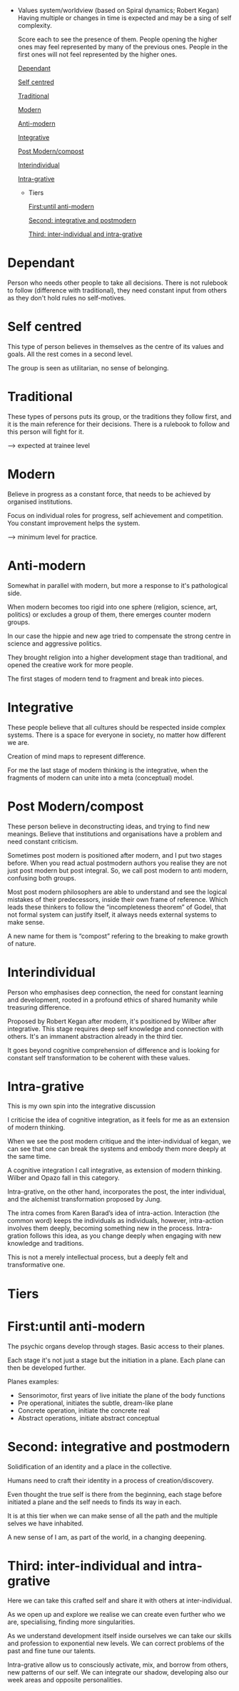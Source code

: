 - Values system/worldview (based on Spiral dynamics; Robert Kegan) Having multiple or changes in time is expected and may be a sing of self complexity.
    
    Score each to see the presence of them. People opening the higher ones may feel represented by many of the previous ones. People in the first ones will not feel represented by the higher ones.
    
    [Dependant ](https://www.notion.so/Dependant-abc0d1f5ef38471f886f13d2d07667b1?pvs=21)
    
    [Self centred](https://www.notion.so/Self-centred-d0cd0a573fdc4f44856a311184590369?pvs=21)
    
    [Traditional](https://www.notion.so/Traditional-269029d6be1842ee91e0294c83a431c3?pvs=21)
    
    [Modern](https://www.notion.so/Modern-12b253f02dc94341bbffaad97302abd9?pvs=21)
    
    [Anti-modern](https://www.notion.so/Anti-modern-87d5953ae129431fbe9c6e5a21be3825?pvs=21)
    
    [Integrative](https://www.notion.so/Integrative-4f86a700fad444bd8bc482820570face?pvs=21)
    
    [Post Modern/compost](https://www.notion.so/Post-Modern-compost-a746596daa71411e8e43bedab25a1d2d?pvs=21)
    
    [Interindividual](https://www.notion.so/Interindividual-7bf19bc494ac4d2ab068f2bcd713e29e?pvs=21)
    
    [Intra-grative](https://www.notion.so/Intra-grative-2d43d61ab0ec46e1a3108fd12d3bed2e?pvs=21)
    
    - Tiers
        
        [First:until anti-modern](https://www.notion.so/First-until-anti-modern-39bb559653b649fab96a028a2ccd372e?pvs=21)
        
        [Second: integrative and postmodern](https://www.notion.so/Second-integrative-and-postmodern-d30687c712324a7cbddfcadece74ea60?pvs=21)
        
        [Third: inter-individual and intra-grative](https://www.notion.so/Third-inter-individual-and-intra-grative-74b8a23e01ef4c07a0fe396c043ac354?pvs=21)


# Dependant

Person who needs other people to take all decisions. There is not rulebook to follow (difference with traditional), they need constant input from others as they don't hold rules no self-motives.

# Self centred

This type of person believes in themselves as the centre of its values and goals. All the rest comes in a second level. 

The group is seen as utilitarian, no sense of belonging.


# Traditional

These types of persons puts its group, or the traditions they follow first, and it is the main reference for their decisions. There is a rulebook to follow and this person will fight for it. 

—> expected at trainee level

# Modern

Believe in progress as a constant force, that needs to be achieved by organised institutions.

Focus on individual roles for progress, self achievement and competition. You  constant improvement helps the system.

—> minimum level for practice.


# Anti-modern

Somewhat in parallel with modern, but more a response to it's pathological side.

When modern becomes too rigid into one sphere (religion, science, art, politics) or excludes a group of them, there emerges counter modern groups.

In our case the hippie and new age tried to compensate the strong centre in science and aggressive politics.

They brought religion into a higher development stage than traditional, and opened the creative work for more people. 

The first stages of modern tend to fragment and break into pieces.


# Integrative

These people believe that all cultures should be respected inside complex systems. There is a space for everyone in society, no matter how different we are. 

Creation of mind maps to represent difference.

For me the last stage of modern thinking is the integrative, when the fragments of modern can unite into a meta (conceptual) model.


# Post Modern/compost

These person believe in deconstructing ideas, and trying to find new meanings. Believe that institutions and organisations have a problem and need constant criticism.

Sometimes post modern is positioned after modern, and I put two stages before. When you read actual postmodern authors you realise they are not just post modern but post integral. So, we call post modern to anti modern, confusing both groups.

Most post modern philosophers are able to understand and see the logical mistakes of their predecessors, inside their own frame of reference. Which leads these thinkers to follow the “incompleteness  theorem” of Godel, that not formal system can justify itself, it always needs external systems to make sense.

A new name for them is “compost” refering to the breaking to make growth of nature.

# Interindividual

Person who emphasises deep connection, the need for constant learning and development, rooted in a profound ethics of shared humanity while treasuring difference. 

Proposed by Robert Kegan after modern, it's positioned by Wilber after integrative. This stage requires deep self knowledge and connection with others. It's an immanent abstraction already in the third tier.

It goes beyond cognitive comprehension of difference and is looking for constant self transformation to be coherent with these values.

# Intra-grative

This is my own spin into the integrative discussion

I criticise the idea of cognitive integration, as it feels for me as an extension of modern thinking.

When we see the post modern critique and the inter-individual of kegan, we can see that one can break the systems and embody them more deeply at the same time.

A cognitive integration I call integrative, as extension of modern thinking. Wilber and Opazo fall in this category.

Intra-grative, on the other hand, incorporates the post, the inter individual, and the alchemist transformation proposed by Jung.

The intra comes from Karen Barad’s idea of intra-action. Interaction (the common word) keeps the individuals as individuals, however, intra-action involves them deeply, becoming something new in the process. Intra-gration follows this idea, as you change deeply when engaging with new knowledge and traditions.

This is not a merely intellectual process, but a deeply felt and transformative one.


# Tiers

# First:until anti-modern

The psychic organs develop through stages. Basic access to their planes.

Each stage it's not just a stage but the initiation in a plane. Each plane can then be developed further.

Planes examples:

- Sensorimotor, first years of live initiate the plane of the body functions
- Pre operational, initiates the subtle, dream-like plane
- Concrete operation, initiate the concrete real
- Abstract operations, initiate abstract conceptual

# Second: integrative and postmodern

Solidification of an identity and a place in the collective.

Humans need to craft their identity in a process of creation/discovery.

Even thought the true self is there from the beginning, each stage before initiated a plane and the self needs to finds its way in each.

It is at this tier when we can make sense of all the path and the multiple selves we have inhabited.

A new sense of I am, as part of the world, in a changing deepening.


# Third: inter-individual and intra-grative

Here we can take this crafted self and share it with others at inter-individual.

As we open up and explore we realise we can create even further who we are, specialising, finding more singularities.

As we understand development itself inside ourselves we can take our skills and profession to exponential new levels. We can correct problems of the past and fine tune our talents.

Intra-grative allow us to consciously activate, mix, and borrow from others, new patterns of our self. We can integrate our shadow, developing also our week areas and opposite personalities.
